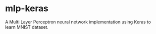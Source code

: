 # mlp-keras
A Multi Layer Perceptron neural network implementation using Keras to learn MNIST dataset.
